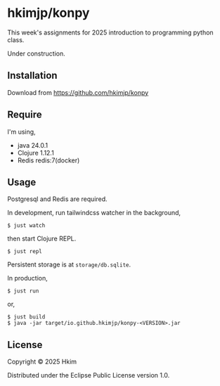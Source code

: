 # hkimjp/konpy

This week's assignments for 2025 introduction to programming python class.

Under construction.

## Installation

Download from https://github.com/hkimjp/konpy

## Require

I'm using,

* java  24.0.1
* Clojure 1.12.1
* Redis redis:7(docker)

## Usage

Postgresql and Redis are required.

In development, run tailwindcss watcher in the background,

    $ just watch

then start Clojure REPL.

    $ just repl


Persistent storage is at `storage/db.sqlite`.

In production,

    $ just run

or,

    $ just build
    $ java -jar target/io.github.hkimjp/konpy-<VERSION>.jar


## License

Copyright © 2025 Hkim

Distributed under the Eclipse Public License version 1.0.

